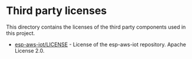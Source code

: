 # Third party licenses

This directory contains the licenses of the third party components used in this project.

* [esp-aws-iot/LICENSE](LICENSE) - License of the esp-aws-iot repository. Apache License 2.0.